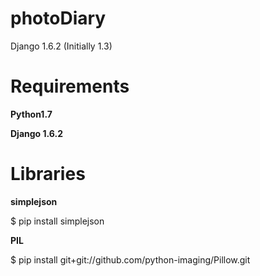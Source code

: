 photoDiary
==========

Django 1.6.2 (Initially 1.3)


Requirements
===============

**Python1.7**

**Django 1.6.2**

Libraries
===========

**simplejson**

$ pip install simplejson

**PIL**

$ pip install git+git://github.com/python-imaging/Pillow.git
